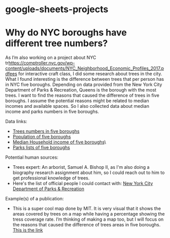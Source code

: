 # google-sheets-projects

# Why do NYC boroughs have different tree numbers?

As I’m also working on a project about NYC tr<https://comptroller.nyc.gov/wp-content/uploads/documents/NYC_Neighborhood_Economic_Profiles_2017.pdfees> for interactive craft class, I did some research about trees in the city. What I found interesting is the difference between trees that per person has in NYC five boroughs. Depending on data provided from the New York City Department of Parks & Recreation, Queens is the borough with the most trees. I want to find the reasons that caused the difference of trees in five boroughs. I assume the potential reasons might be related to median incomes and available spaces. So I also collected data about median income and parks numbers in five boroughs.

Data links:

-   [Trees numbers in five boroughs](https://tree-map.nycgovparks.org/)
-   [Population of five boroughs](<https://data.cityofnewyork.us/City-Government/New-York-City-Population-by-Boro ugh-1950-2040/xywu-7bv9/data>)
-   [Median Household income of five boroughs](https://comptroller.nyc.gov/wp-content/uploads/documents/NYC_Neighborhood_Economic_Profiles_2017.pdf)\\
-   [Parks lists of five boroughs](https://www.nycgovparks.org/park-features/parks-list?boro=X)

Potential human sources:

-   Trees expert: An arborist, Samuel A. Bishop II, as I'm also doing a biography research assignment about him, so I could reach out to him to get professional knowledge of trees.
-   Here's the list of official people I could contact with:
    [New York City Department of Parks & Recreation](https://www.nycgovparks.org/about/people)

Example(s) of a publication:

-   This is a super cool map done by MIT. It is very visual that it shows the areas covered by trees on a map while having a percentage showing the tress coverage rate. I’m thinking of making a map too, but I will focus on the reasons that caused the difference of trees areas in five boroughs.
    [This is the link](http://senseable.mit.edu/treepedia/cities/new%20york)

